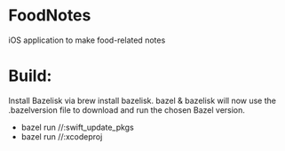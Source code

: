 # FoodNotes

iOS application to make food-related notes

# Build:

Install Bazelisk via brew install bazelisk. bazel & bazelisk will now use the .bazelversion file to download and run the chosen Bazel version.

- bazel run //:swift_update_pkgs
- bazel run //:xcodeproj
